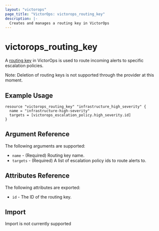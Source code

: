 ```yaml
---
layout: "victorops"
page_title: "VictorOps: victorops_routing_key"
description: |-
  Creates and manages a routing key in VictorOps
---
```


# victorops\_routing\_key

A [routing key](https://portal.victorops.com/public/api-docs.html#!/Routing32Keys/get_api_public_v1_org_routing_keys) in VictorOps is used to route incoming alerts to specific escalation policies.

Note: Deletion of routing keys is not supported through the provider at this moment.

## Example Usage

```hcl
resource "victorops_routing_key" "infrastructure_high_severity" {
  name = "infrastructure-high-severity"
  targets = [victorops_escalation_policy.high_severity.id]
}
```

## Argument Reference

The following arguments are supported:

* `name` - (Required) Routing key name.
* `targets` - (Required) A list of escalation policy ids to route alerts to.

## Attributes Reference

The following attributes are exported:

* `id` - The ID of the routing key.

## Import

Import is not currently supported
